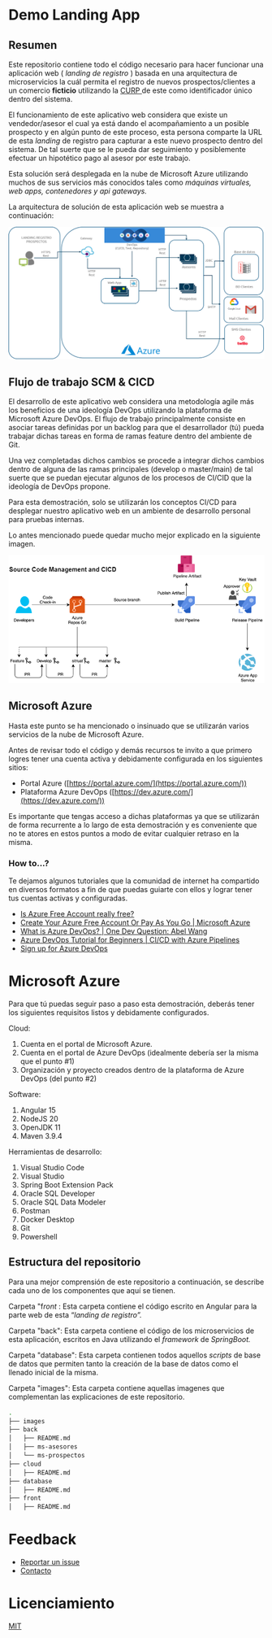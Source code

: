# Demo Landing App

## Resumen

Este repositorio contiene todo el código necesario para hacer funcionar una aplicación web ( *landing de registro* ) basada en una arquitectura de microservicios la cuál permita el registro de nuevos prospectos/clientes a un comercio **ficticio** utilizando la [CURP ](https://www.gob.mx/segob/acciones-y-programas/clave-unica-de-registro-de-poblacion-curp "Clave Única de Registro de Población: CURP") de este como identificador único dentro del sistema.

El funcionamiento de este aplicativo web considera que existe un vendedor/asesor el cual ya está dando el acompañamiento a un posible prospecto y en algún punto de este proceso, esta persona comparte la URL de esta *landing* de registro para capturar a este nuevo prospecto dentro del sistema. De tal suerte que se le pueda dar seguimiento y posiblemente efectuar un hipotético pago al asesor por este trabajo.

Esta solución será desplegada en la nube de Microsoft Azure utilizando muchos de sus servicios más conocidos tales como *máquinas virtuales, web apps, contenedores y api gateways.*

La arquitectura de solución de esta aplicación web se muestra a continuación:

![1715317368865](images/README1715317368865.png)

## Flujo de trabajo SCM & CICD

El desarrollo de este aplicativo web considera una metodología agile más los beneficios de una ideología DevOps utilizando la plataforma de Microsoft Azure DevOps.
El flujo de trabajo principalmente consiste en asociar tareas definidas por un backlog para que el desarrollador (tú) pueda trabajar dichas tareas en forma de ramas feature dentro del ambiente de Git.

Una vez completadas dichos cambios se procede a integrar dichos cambios dentro de alguna de las ramas principales (develop o master/main) de tal suerte que se puedan ejecutar algunos de los procesos de CI/CID que la ideología de DevOps propone.

Para esta demostración, solo se utilizarán los conceptos CI/CD para desplegar nuestro aplicativo web en un ambiente de desarrollo personal para pruebas internas.

Lo antes mencionado puede quedar mucho mejor explicado en la siguiente imagen.

![1715320427248](images/README1715320427248.png)

## Microsoft Azure

Hasta este punto se ha mencionado o insinuado que se utilizarán varios servicios de la nube de Microsoft Azure.

Antes de revisar todo el código y demás recursos te invito a que primero logres tener una cuenta activa y debidamente configurada en los siguientes sitios:

* Portal Azure ([https://portal.azure.com/](https://portal.azure.com/))
* Plataforma Azure DevOps ([https://dev.azure.com/](https://dev.azure.com/))

Es importante que tengas acceso a dichas plataformas ya que se utilizarán de forma recurrente a lo largo de esta demostración y es conveniente que no te atores en estos puntos a modo de evitar cualquier retraso en la misma.

### How to...?

Te dejamos algunos tutoriales que la comunidad de internet ha compartido en diversos formatos a fin de que puedas guiarte con ellos y lograr tener tus cuentas activas y configuradas.

* [Is Azure Free Account really free?](https://youtu.be/0KEfaUfolVs?si=j9S9WxAVa4gLS1Rl "https://youtu.be/0KEfaUfolVs?si=j9S9WxAVa4gLS1Rl")
* [Create Your Azure Free Account Or Pay As You Go | Microsoft Azure](https://azure.microsoft.com/en-us/pricing/purchase-options/azure-account "https://azure.microsoft.com/en-us/pricing/purchase-options/azure-account")
* [What is Azure DevOps? | One Dev Question: Abel Wang ](https://youtu.be/p9MPBzXBJ_w?si=BkqqbktyrOhZV0z7 "https://youtu.be/p9MPBzXBJ_w?si=BkqqbktyrOhZV0z7")
* [Azure DevOps Tutorial for Beginners | CI/CD with Azure Pipelines](https://youtu.be/4BibQ69MD8c?si=ogvxUIalu8qoG38M "https://youtu.be/4BibQ69MD8c?si=ogvxUIalu8qoG38M")
* [Sign up for Azure DevOps](https://learn.microsoft.com/en-us/azure/devops/user-guide/sign-up-invite-teammates?view=azure-devops&tabs=microsoft-account "https://learn.microsoft.com/en-us/azure/devops/user-guide/sign-up-invite-teammates?view=azure-devops&amp;tabs=microsoft-account")

# Microsoft Azure

Para que tú puedas seguir paso a paso esta demostración, deberás tener los siguientes requisitos listos y debidamente configurados.

Cloud:

1. Cuenta en el portal de Microsoft Azure.
2. Cuenta en el portal de Azure DevOps (idealmente debería ser la misma que el punto #1)
3. Organización y proyecto creados dentro de la plataforma de Azure DevOps (del punto #2)

Software:

1. Angular 15
2. NodeJS 20
3. OpenJDK 11
4. Maven 3.9.4

Herramientas de desarrollo:

1. Visual Studio Code
2. Visual Studio
3. Spring Boot Extension Pack
4. Oracle SQL Developer
5. Oracle SQL Data Modeler
6. Postman
7. Docker Desktop
8. Git
9. Powershell

## Estructura del repositorio

Para una mejor comprensión de este repositorio a continuación, se describe cada uno de los componentes que aquí se tienen.

Carpeta "f*ront* : Esta carpeta contiene el código escrito en Angular para la parte web de esta “*landing de registro”.*

Carpeta "back": Esta carpeta contiene el código de los microservicios de esta aplicación, escritos en Java utilizando el *framework* de *SpringBoot.*

Carpeta "database": Esta carpeta contienen todos aquellos *scripts* de base de datos que permiten tanto la creación de la base de datos como el llenado inicial de la misma.

Carpeta "images": Esta carpeta contiene aquellas imagenes que complementan las explicaciones de este repositorio.

```bash
.
├── images
├── back
│   ├── README.md
│   ├── ms-asesores
│   └── ms-prospectos
├── cloud
│   ├── README.md
├── database
│   ├── README.md
├── front
│   ├── README.md
```

# Feedback

* [Reportar un issue](https://github.com/xavokill/demo-landing-app/issues)
* [Contacto](mailto:xavier.hernandez.app@outlook.com)

# Licenciamiento

[MIT](https://github.com/xavokill/demo-landing-app/blob/main/LICENSE)
